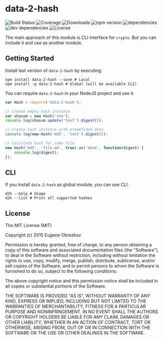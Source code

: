 # data-2-hash

![Build Status](https://img.shields.io/travis/ghaiklor/data-2-hash.svg) ![Coverage](https://img.shields.io/coveralls/ghaiklor/data-2-hash.svg) ![Downloads](https://img.shields.io/npm/dm/data-2-hash.svg) ![npm version](https://img.shields.io/npm/v/data-2-hash.svg) ![dependencies](https://img.shields.io/david/ghaiklor/data-2-hash.svg) ![dev dependencies](https://img.shields.io/david/dev/ghaiklor/data-2-hash.svg) ![License](https://img.shields.io/npm/l/data-2-hash.svg)

The main approach of this module is CLI interface for `crypto`. But you can include it and use as another module.

## Getting Started

Install last version of `data-2-hash` by executing:

```shell
npm install data-2-hash --save # Local
npm install -g data-2-hash # Global (will be available CLI)
```

You can require `data-2-hash` in your NodeJS project and use it.

```javascript
var Hash = require('data-2-hash');

// Create empty hash instance
var shasum = new Hash('sha');
console.log(shasum.update('test').digest());

// Create hash instance with predefined data
console.log(new Hash('md5', 'test').digest());

// Calculate hash for some file
new Hash('md5', 'file.md', true).on('done', function(digest) {
    console.log(digest);
});
```

## CLI

If you install `data-2-hash` as global module, you can use CLI.

```shell
d2h --help # Usage
d2h --list # Print all supported hashes
```

## License

The MIT License (MIT)

Copyright (c) 2015 Eugene Obrezkov

Permission is hereby granted, free of charge, to any person obtaining a copy
of this software and associated documentation files (the "Software"), to deal
in the Software without restriction, including without limitation the rights
to use, copy, modify, merge, publish, distribute, sublicense, and/or sell
copies of the Software, and to permit persons to whom the Software is
furnished to do so, subject to the following conditions:

The above copyright notice and this permission notice shall be included in all
copies or substantial portions of the Software.

THE SOFTWARE IS PROVIDED "AS IS", WITHOUT WARRANTY OF ANY KIND, EXPRESS OR
IMPLIED, INCLUDING BUT NOT LIMITED TO THE WARRANTIES OF MERCHANTABILITY,
FITNESS FOR A PARTICULAR PURPOSE AND NONINFRINGEMENT. IN NO EVENT SHALL THE
AUTHORS OR COPYRIGHT HOLDERS BE LIABLE FOR ANY CLAIM, DAMAGES OR OTHER
LIABILITY, WHETHER IN AN ACTION OF CONTRACT, TORT OR OTHERWISE, ARISING FROM,
OUT OF OR IN CONNECTION WITH THE SOFTWARE OR THE USE OR OTHER DEALINGS IN THE
SOFTWARE.
